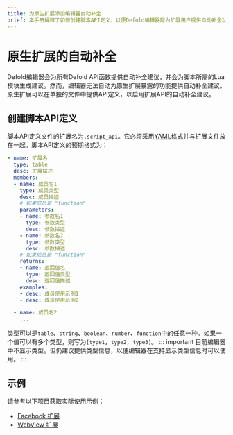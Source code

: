 ```yaml
---
title: 为原生扩展添加编辑器自动补全
brief: 本手册解释了如何创建脚本API定义，以便Defold编辑器能为扩展用户提供自动补全功能。
---
```


# 原生扩展的自动补全

Defold编辑器会为所有Defold API函数提供自动补全建议，并会为脚本所需的Lua模块生成建议。然而，编辑器无法自动为原生扩展暴露的功能提供自动补全建议。原生扩展可以在单独的文件中提供API定义，以启用扩展API的自动补全建议。


## 创建脚本API定义

脚本API定义文件的扩展名为`.script_api`。它必须采用[YAML格式](https://yaml.org/)并与扩展文件放在一起。脚本API定义的预期格式为：

```yml
- name: 扩展名
  type: table
  desc: 扩展描述
  members:
  - name: 成员名1
    type: 成员类型
    desc: 成员描述
    # 如果成员是 "function"
    parameters:
    - name: 参数名1
      type: 参数类型
      desc: 参数描述
    - name: 参数名2
      type: 参数类型
      desc: 参数描述
    # 如果成员是 "function"
    returns:
    - name: 返回值名
      type: 返回值类型
      desc: 返回值描述
    examples:
    - desc: 成员使用示例1
    - desc: 成员使用示例2

  - name: 成员名2
    ...
```

类型可以是`table`、`string`、`boolean`、`number`、`function`中的任意一种。如果一个值可以有多个类型，则写为`[type1, type2, type3]`。
::: important
目前编辑器中不显示类型。但仍建议提供类型信息，以便编辑器在支持显示类型信息时可以使用。
:::

## 示例

请参考以下项目获取实际使用示例：

* [Facebook 扩展](https://github.com/defold/extension-facebook/tree/master/facebook/api)
* [WebView 扩展](https://github.com/defold/extension-webview/blob/master/webview/api/webview.script_api)
